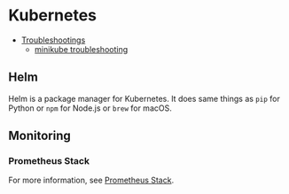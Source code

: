 # Kubernetes

- [Troubleshootings](./troubleshooting/)
    - [minikube troubleshooting](./troubleshooting/minikube.md)

## Helm

Helm is a package manager for Kubernetes.
It does same things as `pip` for Python or `npm` for Node.js or `brew` for macOS.

## Monitoring

### Prometheus Stack

For more information, see [Prometheus Stack](../monitoring/prometheus-stack/).
